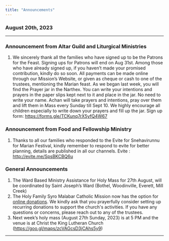 ```yaml
---
title: "Announcements"
---
```


### August 20th, 2023
---

### Announcement from Altar Guild and Liturgical Ministries

1. We sincerely thank all the  families who have signed up to be the Patrons for the Feast. Signing ups for Patrons will end on Aug 31st. Among those who have already signed up, if you haven’t made your promised contribution, kindly do so soon. All payments can be made online through our Mission’s Website, or given as cheque or cash to one of the trustees, mentioning the Marian feast. 
As we began last week, you will find the  Prayer jar in the Narthex. You can write your intentions and prayers in the paper slips kept next to it and place in the jar. No need to write your name. Achan will take prayers and intentions, pray over them and lift them in Mass every Sunday till Sept 10. We highly encourage all children especially to write down your prayers and fill up the jar.
Sign up form: https://forms.gle/TCKunq7rX5yfQ4W67

### Announcement from Food and Fellowship Ministry

1. Thanks to all our families who responded to the Evite for Snehavirunnu for Marian Festival, kindly remember to respond to evite for better planning, details are published in all our channels.
Evite : http://evite.me/SpsBKCBQ6u

### General Announcements

1. The Ward Based Ministry Assistance for Holy Mass for 27th August, will be coordinated by Saint Joseph’s Ward (Bothel, Woodinville, Everett, Mill Creek)
2. The Holy Family Syro Malabar Catholic Mission now has the option for <a target="_blank" href="https://holyfamilyseattle.org/donation/">online donations</a>. We kindly ask that you prayerfully consider setting up recurring donations to support the church's activities. If you have any questions or concerns, please reach out to any of the trustees.
3. Next week’s holy mass (August 27th Sunday, 2023) is at 5 PM and the venue is at Christ the King Lutheran Church (https://goo.gl/maps/zcVAGcsD3jCAhs5y9)

---
